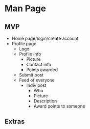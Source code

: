# Man Page

## MVP
- Home page/login/create account
- Profile page
  - Logo
  - Profile info
    - Picture
    - Contact info
    - Points awarded
  - Submit post
  - Feed of everyone
    - Indiv post
      - Who
      - Picture
      - Description
      - Award points to someone
  
  
## Extras

